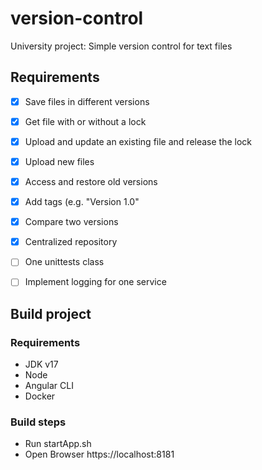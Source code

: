 # version-control
University project: Simple version control for text files

## Requirements
- [x] Save files in different versions 
- [x] Get file with or without a lock 
- [x] Upload and update an existing file and release the lock 
- [x] Upload new files 
- [x] Access and restore old versions 
- [x] Add tags (e.g. "Version 1.0" 
- [x] Compare two versions
- [x] Centralized repository 
- [ ] One unittests class
- [ ] Implement logging for one service

 
## Build project
### Requirements
- JDK v17
- Node
- Angular CLI
- Docker

### Build steps
- Run startApp.sh
- Open Browser https://localhost:8181
